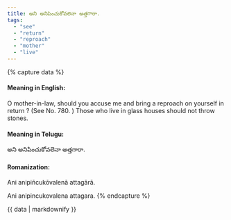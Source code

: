 ```yaml
---
title: అని అనిపించుకోవలెనా అత్తగారా.
tags:
  - "see"
  - "return"
  - "reproach"
  - "mother"
  - "live"
---
```


{% capture data %}
#### Meaning in English:
O mother-in-law, should you accuse me and bring a reproach on yourself in return ?
(See No. 780. )
Those who live in glass houses should not throw stones.

#### Meaning in Telugu:
అని అనిపించుకోవలెనా అత్తగారా.

#### Romanization:
Ani anipin̄cukōvalenā attagārā.

Ani anipincukovalena attagara.
{% endcapture %}

{{ data | markdownify }}

